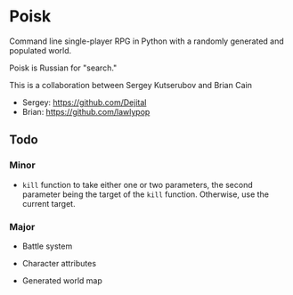 Poisk
=====

Command line single-player RPG in Python with a randomly generated and populated world.

Poisk is Russian for "search."

This is a collaboration between Sergey Kutserubov and Brian Cain

* Sergey: https://github.com/Dejital
* Brian: https://github.com/lawlypop

Todo
----

### Minor

* `kill` function to take either one or two parameters, the second 
  parameter being the target of the `kill` function. Otherwise, use 
  the current target.

### Major

* Battle system

* Character attributes

* Generated world map
